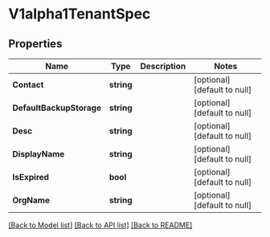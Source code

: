 # V1alpha1TenantSpec

## Properties
Name | Type | Description | Notes
------------ | ------------- | ------------- | -------------
**Contact** | **string** |  | [optional] [default to null]
**DefaultBackupStorage** | **string** |  | [optional] [default to null]
**Desc** | **string** |  | [optional] [default to null]
**DisplayName** | **string** |  | [optional] [default to null]
**IsExpired** | **bool** |  | [optional] [default to null]
**OrgName** | **string** |  | [optional] [default to null]

[[Back to Model list]](../README.md#documentation-for-models) [[Back to API list]](../README.md#documentation-for-api-endpoints) [[Back to README]](../README.md)


